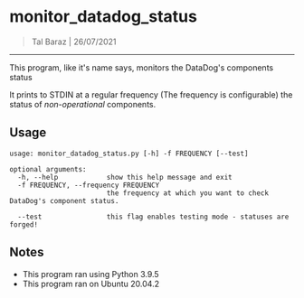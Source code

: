 # monitor_datadog_status

> Tal Baraz | 26/07/2021
--------------------------
This program, like it's name says, monitors the DataDog's components status

It prints to STDIN at a regular frequency (The frequency is configurable) the status of *non-operational* components.

## Usage
```
usage: monitor_datadog_status.py [-h] -f FREQUENCY [--test]

optional arguments:
  -h, --help            show this help message and exit
  -f FREQUENCY, --frequency FREQUENCY
                        the frequency at which you want to check DataDog's component status.

  --test                this flag enables testing mode - statuses are forged!
```

## Notes
* This program ran using Python 3.9.5
* This program ran on Ubuntu 20.04.2